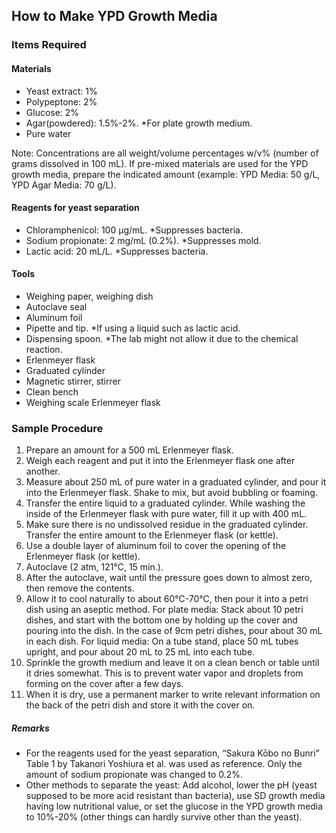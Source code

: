 ## How to Make YPD Growth Media

### Items Required

#### Materials
- Yeast extract: 1%
- Polypeptone: 2%
- Glucose: 2%
- Agar(powdered): 1.5%-2%. *For plate growth medium.
- Pure water

Note: Concentrations are all weight/volume percentages w/v% (number of grams dissolved in 100 mL). If pre-mixed materials are used for the YPD growth media, prepare the indicated amount (example: YPD Media: 50 g/L, YPD Agar Media: 70 g/L).   

#### Reagents for yeast separation
- Chloramphenicol: 100 μg/mL. *Suppresses bacteria.
- Sodium propionate: 2 mg/mL (0.2%). *Suppresses mold.
- Lactic acid: 20 mL/L. *Suppresses bacteria.

#### Tools
- Weighing paper, weighing dish
- Autoclave seal
- Aluminum foil
- Pipette and tip. *If using a liquid such as lactic acid.
- Dispensing spoon. *The lab might not allow it due to the chemical reaction.
- Erlenmeyer flask
- Graduated cylinder
- Magnetic stirrer, stirrer
- Clean bench
- Weighing scale
Erlenmeyer flask

### Sample Procedure
1. Prepare an amount for a 500 mL Erlenmeyer flask.
2. Weigh each reagent and put it into the Erlenmeyer flask one after another.
3. Measure about 250 mL of pure water in a graduated cylinder, and pour it into the Erlenmeyer flask. Shake to mix, but avoid bubbling or foaming.
4. Transfer the entire liquid to a graduated cylinder. While washing the inside of the Erlenmeyer flask with pure water, fill it up with 400 mL.
5. Make sure there is no undissolved residue in the graduated cylinder. Transfer the entire amount to the Erlenmeyer flask (or kettle).
6. Use a double layer of aluminum foil to cover the opening of the Erlenmeyer flask (or kettle).
7. Autoclave (2 atm, 121°C, 15 min.).
8. After the autoclave, wait until the pressure goes down to almost zero, then remove the contents.
9. Allow it to cool naturally to about 60°C-70°C, then pour it into a petri dish using an aseptic method.
For plate media: Stack about 10 petri dishes, and start with the bottom one by holding up the cover and pouring into the dish. In the case of 9cm petri dishes, pour about 30 mL in each dish.
For liquid media: On a tube stand, place 50 mL tubes upright, and pour about 20 mL to 25 mL into each tube.
10. Sprinkle the growth medium and leave it on a clean bench or table until it dries somewhat. This is to prevent water vapor and droplets from forming on the cover after a few days.
11. When it is dry, use a permanent marker to write relevant information on the back of the petri dish and store it with the cover on.

##### Remarks
- For the reagents used for the yeast separation, “Sakura Kōbo no Bunri” Table 1 by Takanori Yoshiura et al. was used as reference. Only the amount of sodium propionate was changed to 0.2%.
- Other methods to separate the yeast: Add alcohol, lower the pH (yeast supposed to be more acid resistant than bacteria), use SD growth media having low nutritional value, or set the glucose in the YPD growth media to 10%-20% (other things can hardly survive other than the yeast).
